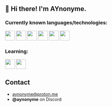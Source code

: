 ## 👋 Hi there! I'm AYnonyme.
### Currently known languages/technologies:

<img src="https://cdn.jsdelivr.net/gh/devicons/devicon@latest/icons/javascript/javascript-original.svg" width="32" /> <img src="https://cdn.jsdelivr.net/gh/devicons/devicon@latest/icons/discordjs/discordjs-original.svg" width="32" /> <img src="https://cdn.jsdelivr.net/gh/devicons/devicon@latest/icons/html5/html5-original.svg" width="32"/> <img src="https://cdn.jsdelivr.net/gh/devicons/devicon@latest/icons/css3/css3-original.svg" width="32"/> <img src="https://cdn.jsdelivr.net/gh/devicons/devicon@latest/icons/python/python-original.svg" width="32"/> <img src="https://cdn.jsdelivr.net/gh/devicons/devicon@latest/icons/sqlite/sqlite-original.svg" width="32"/>

### Learning:
<img src="https://cdn.jsdelivr.net/gh/devicons/devicon@latest/icons/c/c-original.svg" width="32"/> <img src="https://cdn.jsdelivr.net/gh/devicons/devicon@latest/icons/go/go-original.svg" width="32"/>

## Contact
- [aynonyme@proton.me](mailto:aynonyme@proton.me)
- **@aynonyme** on Discord
